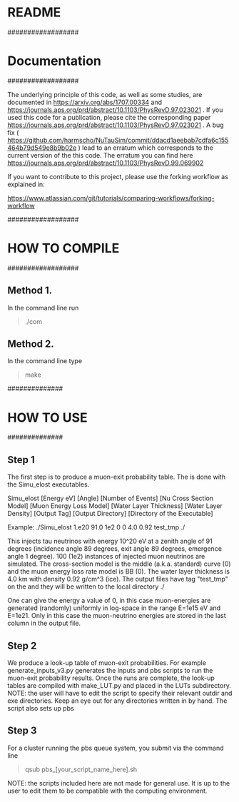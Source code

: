 # README #

##################
# Documentation  #
##################

The underlying principle of this code, as well as some studies, are documented in https://arxiv.org/abs/1707.00334  and https://journals.aps.org/prd/abstract/10.1103/PhysRevD.97.023021 . If you used this code for a publication, please cite the corresponding paper https://journals.aps.org/prd/abstract/10.1103/PhysRevD.97.023021 . A bug fix ( https://github.com/harmscho/NuTauSim/commit/ddacd1aeebab7cdfa6c155464b79d549e8b9b02e ) lead to an erratum which corresponds to the current version of the this code. The erratum you can find here https://journals.aps.org/prd/abstract/10.1103/PhysRevD.99.069902 

If you want to contribute to this project, please use the forking workflow as explained in:

https://www.atlassian.com/git/tutorials/comparing-workflows/forking-workflow



##################
# HOW TO COMPILE #
##################

Method 1.
----------
In the command line run
> ./com

Method 2.
----------
In the command line type 
> make

##############
# HOW TO USE #
##############


Step 1
----------
The first step is to produce a muon-exit probability table. 
The is done with the Simu_elost executables.

Simu_elost [Energy eV] [Angle] [Number of Events] [Nu Cross Section Model] [Muon Energy Loss Model] [Water Layer Thickness] [Water Layer Density] [Output Tag] [Output Directory] [Directory of the Executable]  

Example: 
./Simu_elost 1.e20 91.0 1e2 0 0 4.0 0.92 test_tmp ./

This injects tau neutrinos with energy 10^20 eV at a zenith angle of 91 degrees (incidence angle 89 degrees, exit angle 89 degrees, emergence angle 1 degree). 100 (1e2) instances of injected muon neutrinos are simulated. The cross-section model is the middle (a.k.a. standard) curve (0) and the muon energy loss rate model is BB (0). The water layer thickness is 4.0 km with density 0.92 g/cm^3 (ice). The output files have tag "test_tmp" on the and they will be written to the local directory ./

One can give the energy a value of 0, in this case muon-energies are generated (randomly) uniformly in log-space in the range E=1e15 eV and E=1e21. Only in this case the muon-neutrino energies are stored in the last column in the output file. 
 
Step 2
----------
We produce a look-up table of muon-exit probabilities. 
For example generate_inputs_v3.py generates the inputs and pbs scripts to run the muon-exit probability results.
Once the runs are complete, the look-up tables are compiled with make_LUT.py and placed in the LUTs subdirectory.
NOTE: the user will have to edit the script to specify their relevant outdir and exe directories. Keep an eye out for any directories written in by hand.
The script also sets up pbs  

Step 3
----------
For a cluster running the pbs queue system, you submit via the command line
> qsub pbs_[your_script_name_here].sh

NOTE: the scripts included here are not made for general use. It is up to the user to edit them to be compatible with the computing environment.


